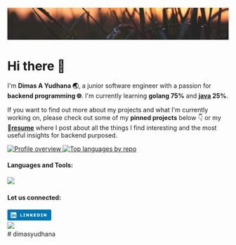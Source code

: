 ![Header of Tokyo with a blue tint](./img/header.jpg)

# Hi there 👋

I'm **Dimas A Yudhana 🌏**, a junior software engineer with a passion for **backend programming 🌐**. I'm currently learning **golang 75%** and **[java](https://github.com/orgs/java-thread-7/repositories) 25%**.

If you want to find out more about my projects and what I'm currently working on, please check out some of my **pinned projects** below 👇 or my **🔗[resume](https://docs.google.com/document/d/1Fj_Ss0WwAu4MfPMF_td3mCUdKIQ8gLec/edit?usp=sharing&ouid=105301146773314503984&rtpof=true&sd=true)** where I post about all the things I find interesting and the most useful insights for backend purposed.

<a display="inline" target="_blank" href="http://github-profile-summary-cards.vercel.app/api/cards/profile-details?username=dimasyudhana&theme=github">
    <img alt="Profile overview" src="http://github-profile-summary-cards.vercel.app/api/cards/profile-details?username=dimasyudhana&theme=github" height="160">
</a>

<a display="inline" target="_blank" href="http://github-profile-summary-cards.vercel.app/api/cards/repos-per-language?username=dimasyudhana&theme=github">
    <img alt="Top languages by repo" src="http://github-profile-summary-cards.vercel.app/api/cards/repos-per-language?username=dimasyudhana&theme=github" height="160">
</a>

<div align="left">
  <h4 align="left">Languages and Tools: </h4>
  <p>
    <a href="https://skillicons.dev">
      <img src="https://skillicons.dev/icons?i=linux,docker,git,github,go,java,spring,mysql,postgres,redis,postman,gcp,stackoverflow">
    </a>
  </p>
</div>

<div>
  <h4 align="left">Let us connected:</h4>
    <a href=https://www.linkedin.com/in/dimas-a-yudhana-820008251><img height="25" width="100" title="linkedin.com/in/dimas-a-yudhana-820008251" src="./img/linkedin.png"></a>
</div>

<div>
  <img src="https://camo.githubusercontent.com/b867e04377eea646939445ce4e0565253428256abc39c6d32d7b67aab3160d18/68747470733a2f2f63617073756c652d72656e6465722e76657263656c2e6170702f6170693f747970653d776176696e6726636f6c6f723d6772616469656e74266865696768743d3130302673656374696f6e3d666f6f746572" theme="tokyonight">
</div>
# dimasyudhana
